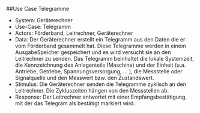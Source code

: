 ##Use Case Telegramme

- System: Geräterechner
- Use-Case: Telegramm
- Actors: Förderband, Leitrechner, Geräterechner
- Data: Der Geräterechner erstellt ein Telegramm aus den Daten die er vom Förderband gesammelt hat. Diese Telegramme werden in einem AusgabeSpeicher gespeichert und es wird versucht sie an den Leitrechner zu senden. Das Telegramm beinhaltet die lokale Systemzeit, die Kennzeichnung des Anlagenteils (Maschine) und der Einheit (u.a. Antriebe, Getriebe, Spannungsversorgung, … ), die Messstelle oder Signalquelle und den Messwert bzw. den Zustandswert.
- Stimulus: Die Geräterechner senden die Telegramme zyklisch an den Leitrechner. Die Zykluszeiten hängen von den Messstellen ab.
- Response: Der Leitrechner antwortet mit einer Empfangsbestätigung, mit der das Telegram als bestätigt markiert wird. 
